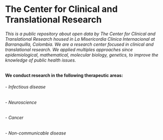 # The Center for Clinical and Translational Research

###### This is a public repository about open data by The Center for Clinical and Translational Research housed in La Misericordia Clinica Internacional at Barranquilla, Colombia. We are a research center focused in clinical and translational research. We applied multiples approaches since epidemiological, mathematical, molecular biology, genetics, to improve the knowledge of public health issues.

#### We conduct research in the following therapeutic areas: 
###### - Infectious disease
###### - Neuroscience 
###### - Cancer 
###### - Non-communicable disease 


